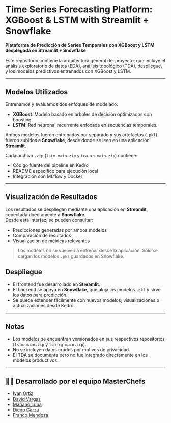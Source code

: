 # Time Series Forecasting Platform: XGBoost & LSTM with Streamlit + Snowflake  
**Plataforma de Predicción de Series Temporales con XGBoost y LSTM desplegada en Streamlit + Snowflake**

Este repositorio contiene la arquitectura general del proyecto, que incluye el análisis exploratorio de datos (EDA), análisis topológico (TDA), despliegue, y los modelos predictivos entrenados con XGBoost y LSTM.

---

## Modelos Utilizados

Entrenamos y evaluamos dos enfoques de modelado:

- **XGBoost**: Modelo basado en árboles de decisión optimizados con boosting.
- **LSTM**: Red neuronal recurrente enfocada en secuencias temporales.

Ambos modelos fueron entrenados por separado y sus artefactos (`.pkl`) fueron subidos a **Snowflake**, desde donde se leen en una aplicación **Streamlit**.

Cada archivo `.zip` (`lstm-main.zip` y `tca-xg-main.zip`) contiene:
- Código fuente del pipeline en Kedro
- README específico para ejecución local
- Integración con MLflow y Docker

---

## Visualización de Resultados

Los resultados se despliegan mediante una aplicación en **Streamlit**, conectada directamente a **Snowflake**.  
Desde esta interfaz, se pueden consultar:
- Predicciones generadas por ambos modelos
- Comparación de resultados
- Visualización de métricas relevantes

> Los modelos no se vuelven a entrenar desde la aplicación. Solo se cargan los modelos `.pkl` guardados en Snowflake.


## Despliegue

- El frontend fue desarrollado en **Streamlit**.
- El backend se apoya en **Snowflake**, que aloja los modelos `.pkl` y sirve los datos para predicción.
- Se puede extender fácilmente con nuevos modelos, visualizaciones o actualizaciones desde Kedro.

---

## Notas

- Los modelos se encuentran versionados en sus respectivos repositorios (`lstm-main.zip` y `tca-xg-main.zip`).
- No se incluyen datos crudos por motivos de privacidad.
- El TDA se documenta pero no fue integrado directamente en los modelos productivos.

---

## 👨‍🍳 Desarrollado por el equipo MasterChefs

- [Iván Ortiz](https://github.com/IvanAOrtiz)  
- [David Vargas](https://github.com/core-david)  
- [Mariano Luna](https://github.com/Elma-reano)  
- [Diego Garza](https://github.com/DiegoGarzaGzz)  
- [Franco Mendoza]()
